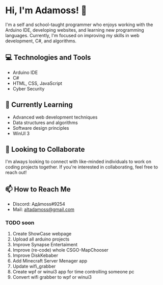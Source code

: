 # Hi, I'm Adamoss! 👋
I'm a self and school-taught programmer who enjoys working with the Arduino IDE, developing websites, and learning new programming languages. Currently, I'm focused on improving my skills in web development, C#, and algorithms.

## 💻 Technologies and Tools
- Arduino IDE
- C#
- HTML, CSS, JavaScript
- Cyber Security

## 🌱 Currently Learning
* Advanced web development techniques
* Data structures and algorithms
* Software design principles
* WinUI 3

## 🤝 Looking to Collaborate
I'm always looking to connect with like-minded individuals to work on coding projects together. If you're interested in collaborating, feel free to reach out!

## 📫 How to Reach Me
* Discord: Aдãmoss#9254
* Mail:  [altadamoss@gmail.com](user@example.com)




### TODO soon
1. Create ShowCase webpage
2. Upload all arduino projects
3. Improve Synapse Entertaiment
4. Improve (re-code) whole CSGO-MapChooser
5. Improve DiskKebaber
6. Add Minecraft Server Menager app
7. Update wifi_grabber
8. Create wpf or winui3 app for time controlling someone pc
9. Convert wifi grabber to wpf or winui3
